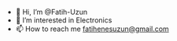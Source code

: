 - 👋 Hi, I’m @Fatih-Uzun
- 👀 I’m interested in Electronics
- 📫 How to reach me fatihenesuzun@gmail.com

<!---
Fatih-Uzun/Fatih-Uzun is a ✨ special ✨ repository because its `README.md` (this file) appears on your GitHub profile.
You can click the Preview link to take a look at your changes.
--->
